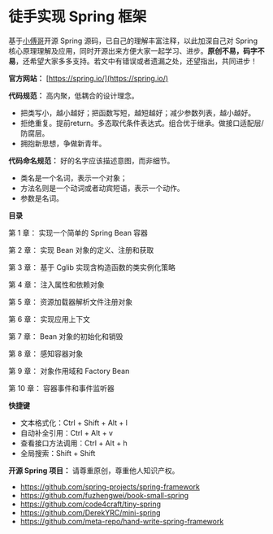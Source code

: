 # 徒手实现 Spring 框架

基于[小傅哥](https://github.com/fuzhengwei/book-small-spring)开源 Spring 源码，已自己的理解丰富注释，以此加深自己对 Spring 核心原理理解及应用，同时开源出来方便大家一起学习、进步。**原创不易，码字不易**，还希望大家多多支持。若文中有错误或者遗漏之处，还望指出，共同进步！

**官方网站：** [https://spring.io/](https://spring.io/)

**代码规范：** 高内聚，低耦合的设计理念。

- 把类写小，越小越好；把函数写短，越短越好；减少参数列表，越小越好。
- 拒绝重复。提前return。多态取代条件表达式。组合优于继承。做接口适配层/防腐层。
- 拥抱新思想，争做新青年。

**代码命名规范：** 好的名字应该描述意图，而非细节。

- 类名是一个名词，表示一个对象；
- 方法名则是一个动词或者动宾短语，表示一个动作。
- 参数是名词。

**目录** 

第 1 章： 实现一个简单的 Spring Bean 容器

第 2 章： 实现 Bean 对象的定义、注册和获取

第 3 章： 基于 Cglib 实现含构造函数的类实例化策略

第 4 章： 注入属性和依赖对象

第 5 章： 资源加载器解析文件注册对象

第 6 章： 实现应用上下文

第 7 章： Bean 对象的初始化和销毁

第 8 章： 感知容器对象

第 9 章： 对象作用域和 Factory Bean

第 10 章： 容器事件和事件监听器



**快捷键** 

- 文本格式化：Ctrl + Shift + Alt + l
- 自动补全引用：Ctrl + Alt + v
- 查看接口方法调用：Ctrl + Alt + h
- 全局搜索：Shift + Shift



**开源 Spring 项目：** 请尊重原创，尊重他人知识产权。

- https://github.com/spring-projects/spring-framework
- https://github.com/fuzhengwei/book-small-spring
- https://github.com/code4craft/tiny-spring
- https://github.com/DerekYRC/mini-spring
- https://github.com/meta-repo/hand-write-spring-framework

